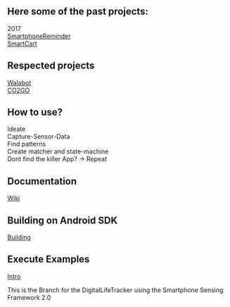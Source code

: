 ## Here some of the past projects:
2017<br>
[SmartphoneReminder](https://www.hackster.io/43563/smartphone-reminder-5fb580)<br>
[SmartCart](https://www.hackster.io/dcse-team-b/smart-cart-09155f)

## Respected projects
[Walabot](https://www.youtube.com/watch?v=CoWdmFFnMi0#action=share)<br>
[CO2GO](http://senseable.mit.edu/co2go/)

## How to use?<br>
  Ideate<br>
  Capture-Sensor-Data<br>
  Find patterns<br>
  Create matcher and state-machine<br>
  Dont find the killer App? -> Repeat<br>
 

 
## Documentation
[Wiki](https://github.com/MrDio/Smartphone-Sensing-Framework/wiki/Systemoverview)

## Building on Android SDK
[Building](https://github.com/MrDio/Smartphone-Sensing-Framework/wiki/Building-with-Android-SDK)

## Execute Examples

[Intro](https://github.com/MrDio/Smartphone-Sensing-Framework/wiki/Execute-Example)


This is the Branch for the DigitalLifeTracker using the Smartphone Sensing Framework 2.0

